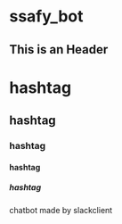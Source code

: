 # ssafy_bot

This is an Header
-----------------

# hashtag
## hashtag
### hashtag
#### hashtag
##### hashtag

chatbot made by slackclient
